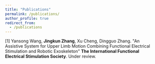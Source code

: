```yaml
---
title: "Publications"
permalink: /publications/
author_profile: true
redirect_from:
  - /publications
---
```


[1] Yansong Wang, **Jingkun Zhang**, Xu Cheng, Dingguo Zhang. "An Assistive System for Upper Limb Motion Combining Functional Electrical Stimulation and Robotic Exoskeleton" **The International Functional Electrical Stimulation Society**. Under review.
